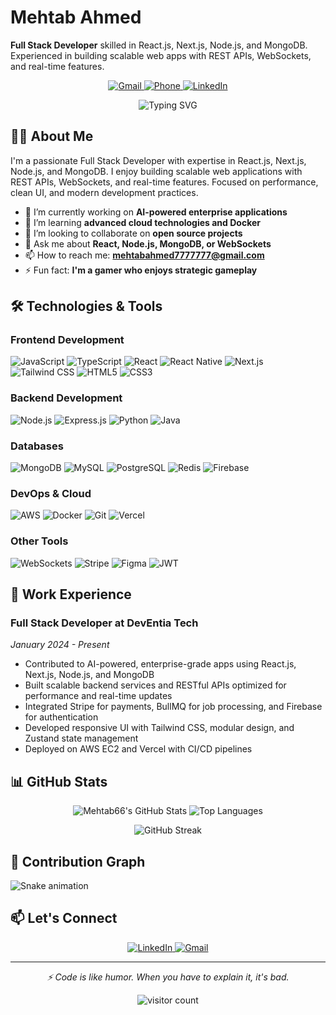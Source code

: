 # Mehtab Ahmed

**Full Stack Developer** skilled in React.js, Next.js, Node.js, and MongoDB. Experienced in building scalable web apps with REST APIs, WebSockets, and real-time features.

<p align="center">
  <a href="mailto:mehtabahmed7777777@gmail.com">
    <img src="https://img.shields.io/badge/Gmail-D14836?style=for-the-badge&logo=gmail&logoColor=white" alt="Gmail">
  </a>
  <a href="tel:+923430519849">
    <img src="https://img.shields.io/badge/Phone-25D366?style=for-the-badge&logo=whatsapp&logoColor=white" alt="Phone">
  </a>
  <a href="https://www.linkedin.com/in/mehtab-ahmed58">
    <img src="https://img.shields.io/badge/LinkedIn-0077B5?style=for-the-badge&logo=linkedin&logoColor=white" alt="LinkedIn">
  </a>
</p>

<p align="center">
  <img src="https://readme-typing-svg.demolab.com?font=Fira+Code&pause=1000&color=58A6FF&center=true&vCenter=true&width=435&lines=Software+Engineer;Full+Stack+Developer;React+Specialist;Lifelong+Learner" alt="Typing SVG" />
</p>

## 👨‍💻 About Me

I'm a passionate Full Stack Developer with expertise in React.js, Next.js, Node.js, and MongoDB. I enjoy building scalable web applications with REST APIs, WebSockets, and real-time features. Focused on performance, clean UI, and modern development practices.

- 🔭 I’m currently working on **AI-powered enterprise applications**
- 🌱 I’m learning **advanced cloud technologies and Docker**
- 👯 I’m looking to collaborate on **open source projects**
- 💬 Ask me about **React, Node.js, MongoDB, or WebSockets**
- 📫 How to reach me: **mehtabahmed7777777@gmail.com**
- ⚡ Fun fact: **I'm a gamer who enjoys strategic gameplay**

## 🛠️ Technologies & Tools

### Frontend Development
![JavaScript](https://img.shields.io/badge/JavaScript-F7DF1E?style=for-the-badge&logo=javascript&logoColor=black)
![TypeScript](https://img.shields.io/badge/TypeScript-007ACC?style=for-the-badge&logo=typescript&logoColor=white)
![React](https://img.shields.io/badge/React-20232A?style=for-the-badge&logo=react&logoColor=61DAFB)
![React Native](https://img.shields.io/badge/React_Native-20232A?style=for-the-badge&logo=react&logoColor=61DAFB)
![Next.js](https://img.shields.io/badge/Next.js-000000?style=for-the-badge&logo=next.js&logoColor=white)
![Tailwind CSS](https://img.shields.io/badge/Tailwind_CSS-38B2AC?style=for-the-badge&logo=tailwind-css&logoColor=white)
![HTML5](https://img.shields.io/badge/HTML5-E34F26?style=for-the-badge&logo=html5&logoColor=white)
![CSS3](https://img.shields.io/badge/CSS3-1572B6?style=for-the-badge&logo=css3&logoColor=white)

### Backend Development
![Node.js](https://img.shields.io/badge/Node.js-339933?style=for-the-badge&logo=nodedotjs&logoColor=white)
![Express.js](https://img.shields.io/badge/Express.js-000000?style=for-the-badge&logo=express&logoColor=white)
![Python](https://img.shields.io/badge/Python-3776AB?style=for-the-badge&logo=python&logoColor=white)
![Java](https://img.shields.io/badge/Java-ED8B00?style=for-the-badge&logo=openjdk&logoColor=white)

### Databases
![MongoDB](https://img.shields.io/badge/MongoDB-47A248?style=for-the-badge&logo=mongodb&logoColor=white)
![MySQL](https://img.shields.io/badge/MySQL-4479A1?style=for-the-badge&logo=mysql&logoColor=white)
![PostgreSQL](https://img.shields.io/badge/PostgreSQL-316192?style=for-the-badge&logo=postgresql&logoColor=white)
![Redis](https://img.shields.io/badge/Redis-DC382D?style=for-the-badge&logo=redis&logoColor=white)
![Firebase](https://img.shields.io/badge/Firebase-FFCA28?style=for-the-badge&logo=firebase&logoColor=black)

### DevOps & Cloud
![AWS](https://img.shields.io/badge/AWS-FF9900?style=for-the-badge&logo=amazonaws&logoColor=white)
![Docker](https://img.shields.io/badge/Docker-2496ED?style=for-the-badge&logo=docker&logoColor=white)
![Git](https://img.shields.io/badge/Git-F05032?style=for-the-badge&logo=git&logoColor=white)
![Vercel](https://img.shields.io/badge/Vercel-000000?style=for-the-badge&logo=vercel&logoColor=white)

### Other Tools
![WebSockets](https://img.shields.io/badge/WebSockets-010101?style=for-the-badge&logo=socket.io&logoColor=white)
![Stripe](https://img.shields.io/badge/Stripe-008CDD?style=for-the-badge&logo=stripe&logoColor=white)
![Figma](https://img.shields.io/badge/Figma-F24E1E?style=for-the-badge&logo=figma&logoColor=white)
![JWT](https://img.shields.io/badge/JWT-000000?style=for-the-badge&logo=jsonwebtokens&logoColor=white)

## 💼 Work Experience

### **Full Stack Developer** at DevEntia Tech
*January 2024 - Present*

- Contributed to AI-powered, enterprise-grade apps using React.js, Next.js, Node.js, and MongoDB
- Built scalable backend services and RESTful APIs optimized for performance and real-time updates
- Integrated Stripe for payments, BullMQ for job processing, and Firebase for authentication
- Developed responsive UI with Tailwind CSS, modular design, and Zustand state management
- Deployed on AWS EC2 and Vercel with CI/CD pipelines

## 📊 GitHub Stats

<p align="center">
  <img src="https://github-readme-stats.vercel.app/api?username=Mehtab66&show_icons=true&theme=radical" alt="Mehtab66's GitHub Stats" />
  <img src="https://github-readme-stats.vercel.app/api/top-langs/?username=Mehtab66&layout=compact&theme=radical" alt="Top Languages" />
</p>

<p align="center">
  <img src="https://github-readme-streak-stats.herokuapp.com/?user=Mehtab66&theme=radical" alt="GitHub Streak" />
</p>

## 🐍 Contribution Graph

![Snake animation](https://raw.githubusercontent.com/Mehtab66/Mehtab66/output/github-contribution-grid-snake.svg)

## 📫 Let's Connect

<p align="center">
  <a href="https://www.linkedin.com/in/mehtab-ahmed58">
    <img src="https://img.shields.io/badge/LinkedIn-0077B5?style=for-the-badge&logo=linkedin&logoColor=white" alt="LinkedIn">
  </a>
  <a href="mailto:mehtabahmed7777777@gmail.com">
    <img src="https://img.shields.io/badge/Gmail-D14836?style=for-the-badge&logo=gmail&logoColor=white" alt="Gmail">
  </a>
</p>

---

<p align="center">
  <i>⚡ Code is like humor. When you have to explain it, it's bad.</i>
</p>

<p align="center">
  <img src="https://visitor-badge.laobi.icu/badge?page_id=Mehtab66.Mehtab66" alt="visitor count"/>
</p>
